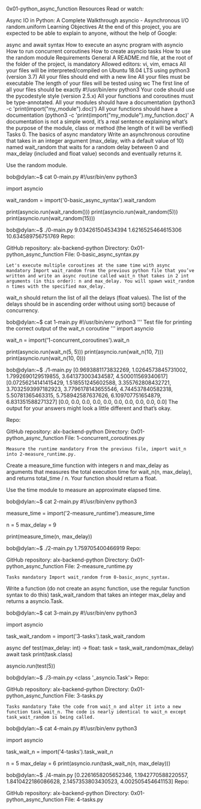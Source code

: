 0x01-python_async_function Resources Read or watch:

Async IO in Python: A Complete Walkthrough asyncio - Asynchronous I/O random.uniform Learning Objectives At the end of this project, you are expected to be able to explain to anyone, without the help of Google:

async and await syntax How to execute an async program with asyncio How to run concurrent coroutines How to create asyncio tasks How to use the random module Requirements General A README.md file, at the root of the folder of the project, is mandatory Allowed editors: vi, vim, emacs All your files will be interpreted/compiled on Ubuntu 18.04 LTS using python3 (version 3.7) All your files should end with a new line All your files must be executable The length of your files will be tested using wc The first line of all your files should be exactly #!/usr/bin/env python3 Your code should use the pycodestyle style (version 2.5.x) All your functions and coroutines must be type-annotated. All your modules should have a documentation (python3 -c 'print(import("my_module").doc)') All your functions should have a documentation (python3 -c 'print(import("my_module").my_function.doc)' A documentation is not a simple word, it’s a real sentence explaining what’s the purpose of the module, class or method (the length of it will be verified) Tasks 0. The basics of async mandatory Write an asynchronous coroutine that takes in an integer argument (max_delay, with a default value of 10) named wait_random that waits for a random delay between 0 and max_delay (included and float value) seconds and eventually returns it.

Use the random module.

bob@dylan:~$ cat 0-main.py #!/usr/bin/env python3

import asyncio

wait_random = import('0-basic_async_syntax').wait_random

print(asyncio.run(wait_random())) print(asyncio.run(wait_random(5))) print(asyncio.run(wait_random(15)))

bob@dylan:~$ ./0-main.py 9.034261504534394 1.6216525464615306 10.634589756751769 Repo:

GitHub repository: alx-backend-python Directory: 0x01-python_async_function File: 0-basic_async_syntax.py

    Let's execute multiple coroutines at the same time with async mandatory Import wait_random from the previous python file that you’ve written and write an async routine called wait_n that takes in 2 int arguments (in this order): n and max_delay. You will spawn wait_random n times with the specified max_delay.

wait_n should return the list of all the delays (float values). The list of the delays should be in ascending order without using sort() because of concurrency.

bob@dylan:~$ cat 1-main.py #!/usr/bin/env python3 ''' Test file for printing the correct output of the wait_n coroutine ''' import asyncio

wait_n = import('1-concurrent_coroutines').wait_n

print(asyncio.run(wait_n(5, 5))) print(asyncio.run(wait_n(10, 7))) print(asyncio.run(wait_n(10, 0)))

bob@dylan:~$ ./1-main.py [0.9693881173832269, 1.0264573845731002, 1.7992690129519855, 3.641373003434587, 4.500011569340617] [0.07256214141415429, 1.518551245602588, 3.355762808432721, 3.7032593997182923, 3.7796178143655546, 4.744537840582318, 5.50781365463315, 5.758942587637626, 6.109707751654879, 6.831351588271327] [0.0, 0.0, 0.0, 0.0, 0.0, 0.0, 0.0, 0.0, 0.0, 0.0] The output for your answers might look a little different and that’s okay.

Repo:

GitHub repository: alx-backend-python Directory: 0x01-python_async_function File: 1-concurrent_coroutines.py

    Measure the runtime mandatory From the previous file, import wait_n into 2-measure_runtime.py.

Create a measure_time function with integers n and max_delay as arguments that measures the total execution time for wait_n(n, max_delay), and returns total_time / n. Your function should return a float.

Use the time module to measure an approximate elapsed time.

bob@dylan:~$ cat 2-main.py #!/usr/bin/env python3

measure_time = import('2-measure_runtime').measure_time

n = 5 max_delay = 9

print(measure_time(n, max_delay))

bob@dylan:~$ ./2-main.py 1.759705400466919 Repo:

GitHub repository: alx-backend-python Directory: 0x01-python_async_function File: 2-measure_runtime.py

    Tasks mandatory Import wait_random from 0-basic_async_syntax.

Write a function (do not create an async function, use the regular function syntax to do this) task_wait_random that takes an integer max_delay and returns a asyncio.Task.

bob@dylan:~$ cat 3-main.py #!/usr/bin/env python3

import asyncio

task_wait_random = import('3-tasks').task_wait_random

async def test(max_delay: int) -> float: task = task_wait_random(max_delay) await task print(task.class)

asyncio.run(test(5))

bob@dylan:~$ ./3-main.py <class '_asyncio.Task'> Repo:

GitHub repository: alx-backend-python Directory: 0x01-python_async_function File: 3-tasks.py

    Tasks mandatory Take the code from wait_n and alter it into a new function task_wait_n. The code is nearly identical to wait_n except task_wait_random is being called.

bob@dylan:~$ cat 4-main.py #!/usr/bin/env python3

import asyncio

task_wait_n = import('4-tasks').task_wait_n

n = 5 max_delay = 6 print(asyncio.run(task_wait_n(n, max_delay)))

bob@dylan:~$ ./4-main.py [0.2261658205652346, 1.1942770588220557, 1.8410422186086628, 2.1457353803430523, 4.002505454641153] Repo:

GitHub repository: alx-backend-python Directory: 0x01-python_async_function File: 4-tasks.py
